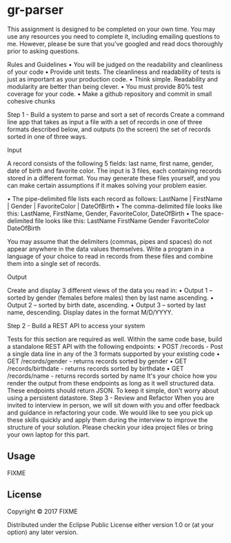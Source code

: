 # gr-parser

This assignment is designed to be completed on your own time. You may use any resources you need to complete it, including emailing questions to me. However, please be sure that you've googled and read docs thoroughly prior to asking questions.

Rules and Guidelines
• You will be judged on the readability and cleanliness of your code
• Provide unit tests. The cleanliness and readability of tests is just as important as your production code.
• Think simple. Readability and modularity are better than being clever.
• You must provide 80% test coverage for your code.
• Make a github repository and commit in small cohesive chunks

Step 1 - Build a system to parse and sort a set of records
Create a command line app that takes as input a file with a set of records in one of three formats described below, and outputs (to the screen) the set of records sorted in one of three ways.

Input

A record consists of the following 5 fields: last name, first name, gender, date of birth and favorite color. The input is 3 files, each containing records stored in a different format. You may generate these files yourself, and you can make certain assumptions if it makes solving your problem easier.

• The pipe-delimited file lists each record as follows:
LastName | FirstName | Gender | FavoriteColor | DateOfBirth
• The comma-delimited file looks like this:
LastName, FirstName, Gender, FavoriteColor, DateOfBirth
• The space-delimited file looks like this:
LastName FirstName Gender FavoriteColor DateOfBirth

You may assume that the delimiters (commas, pipes and spaces) do not appear anywhere in the data values themselves. Write a program in a language of your choice to read in records from these files and combine them into a single set of records.

Output

Create and display 3 different views of the data you read in:
• Output 1 – sorted by gender (females before males) then by last name ascending.
• Output 2 – sorted by birth date, ascending.
• Output 3 – sorted by last name, descending.
Display dates in the format M/D/YYYY.

Step 2 - Build a REST API to access your system

Tests for this section are required as well.
Within the same code base, build a standalone REST API with the following endpoints:
• POST /records - Post a single data line in any of the 3 formats supported by your existing code
• GET /records/gender - returns records sorted by gender
• GET /records/birthdate - returns records sorted by birthdate
• GET /records/name - returns records sorted by name
It's your choice how you render the output from these endpoints as long as it well structured data. These endpoints should return JSON.
To keep it simple, don't worry about using a persistent datastore.
Step 3 - Review and Refactor
When you are invited to interview in person, we will sit down with you and offer feedback and guidance in refactoring your code. We would like to see you pick up these skills quickly and apply them during the interview to improve the structure of your solution.
Please checkin your idea project files or bring your own laptop for this part.


## Usage

FIXME

## License

Copyright © 2017 FIXME

Distributed under the Eclipse Public License either version 1.0 or (at
your option) any later version.
